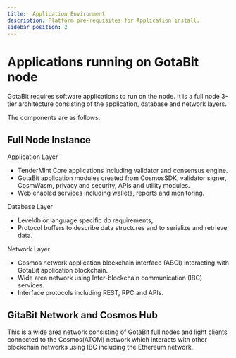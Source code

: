 ```yaml
---
title:  Application Environment
description: Platform pre-requisites for Application install.
sidebar_position: 2
---
```


# Applications running on GotaBit node

GotaBit requires software applications to run on the node. It is a full node 3-tier architecture consisting of the application, database and network layers.  

The components are as follows:

## Full Node Instance
Application Layer 
- TenderMint Core applications including validator and consensus engine. 
- GotaBit application modules created from CosmosSDK, validator signer, CosmWasm, privacy and security, APIs and utility modules.
- Web enabled services including wallets, reports and monitoring.

Database Layer 
- Leveldb or language specific db requirements,
- Protocol buffers to describe data structures and to serialize and retrieve data.

Network Layer 
- Cosmos network application blockchain interface (ABCI) interacting with GotaBit application blockchain.
- Wide area network using Inter-blockchain communication (IBC) services.
- Interface protocols including REST, RPC and APIs. 

## GitaBit Network and Cosmos Hub
This is a wide area network consisting of GotaBit full nodes and light clients connected to the Cosmos(ATOM) network which interacts with other blockchain networks using IBC including the Ethereum network.

